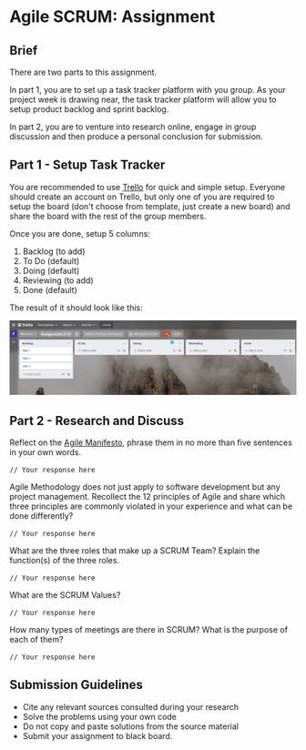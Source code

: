 # Agile SCRUM: Assignment

## Brief

There are two parts to this assignment. 

In part 1, you are to set up a task tracker platform with you group. As your project week is drawing near, the task tracker platform will allow you to setup product backlog and sprint backlog.

In part 2, you are to venture into research online, engage in group discussion and then produce a personal conclusion for submission.

## Part 1 - Setup Task Tracker

You are recommended to use [Trello](https://trello.com/) for quick and simple setup. Everyone should create an account on Trello, but only one of you are required to setup the board (don't choose from template, just create a new board) and share the board with the rest of the group members. 

Once you are done, setup 5 columns:
1. Backlog (to add)
1. To Do (default)
1. Doing (default)
1. Reviewing (to add)
1. Done (default)

The result of it should look like this:

<img src="./assets/images/trello.png" />

## Part 2 - Research and Discuss

Reflect on the [Agile Manifesto](https://agilemanifesto.org/), phrase them in no more than five sentences in your own words.

```
// Your response here
```

Agile Methodology does not just apply to software development but any project management. Recollect the 12 principles of Agile and share which three principles are commonly violated in your experience and what can be done differently?

```
// Your response here
```

What are the three roles that make up a SCRUM Team? Explain the function(s) of the three roles.

```
// Your response here
```

What are the SCRUM Values? 

```
// Your response here
```

How many types of meetings are there in SCRUM? What is the purpose of each of them?
```
// Your response here
```

## Submission Guidelines

- Cite any relevant sources consulted during your research
- Solve the problems using your own code
- Do not copy and paste solutions from the source material
- Submit your assignment to black board.
